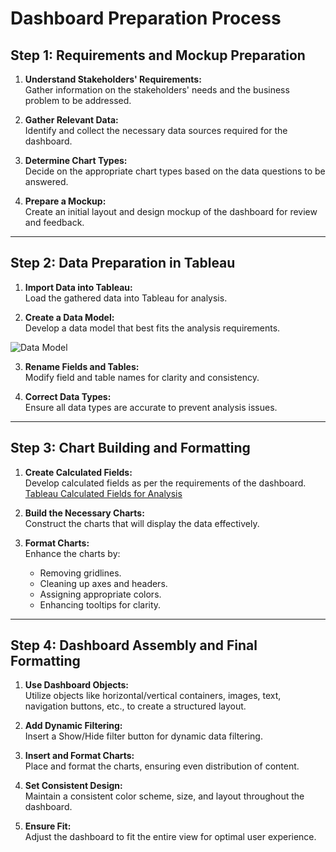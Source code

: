 # Dashboard Preparation Process

## Step 1: Requirements and Mockup Preparation
1. **Understand Stakeholders' Requirements:**  
   Gather information on the stakeholders' needs and the business problem to be addressed.
   
2. **Gather Relevant Data:**  
   Identify and collect the necessary data sources required for the dashboard.

3. **Determine Chart Types:**  
   Decide on the appropriate chart types based on the data questions to be answered.

4. **Prepare a Mockup:**  
   Create an initial layout and design mockup of the dashboard for review and feedback.

---

## Step 2: Data Preparation in Tableau
1. **Import Data into Tableau:**  
   Load the gathered data into Tableau for analysis.

2. **Create a Data Model:**  
   Develop a data model that best fits the analysis requirements.

![Data Model](https://github.com/user-attachments/assets/5d939fa6-2fd5-44a3-b9a0-7258ee90ae27)
 

3. **Rename Fields and Tables:**  
   Modify field and table names for clarity and consistency.

4. **Correct Data Types:**  
   Ensure all data types are accurate to prevent analysis issues.

---

## Step 3: Chart Building and Formatting
1. **Create Calculated Fields:**  
   Develop calculated fields as per the requirements of the dashboard.
  [Tableau Calculated Fields for Analysis](Calculated%20Fields/README.md)


3. **Build the Necessary Charts:**  
   Construct the charts that will display the data effectively.

4. **Format Charts:**  
   Enhance the charts by:
   - Removing gridlines.
   - Cleaning up axes and headers.
   - Assigning appropriate colors.
   - Enhancing tooltips for clarity.

---

## Step 4: Dashboard Assembly and Final Formatting
1. **Use Dashboard Objects:**  
   Utilize objects like horizontal/vertical containers, images, text, navigation buttons, etc., to create a structured layout.

2. **Add Dynamic Filtering:**  
   Insert a Show/Hide filter button for dynamic data filtering.

3. **Insert and Format Charts:**  
   Place and format the charts, ensuring even distribution of content.

4. **Set Consistent Design:**  
   Maintain a consistent color scheme, size, and layout throughout the dashboard.

5. **Ensure Fit:**  
   Adjust the dashboard to fit the entire view for optimal user experience.
